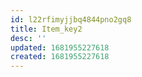 ```yaml
---
id: l22rfimyjjbq4844pno2gq8
title: Item_key2
desc: ''
updated: 1681955227618
created: 1681955227618
---
```

